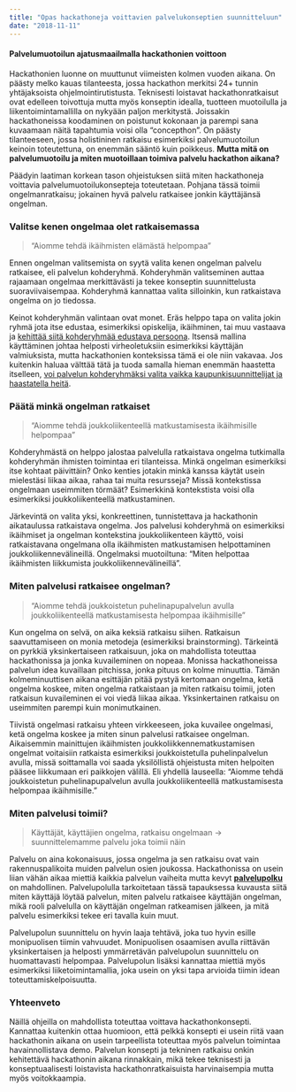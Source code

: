 ```yaml
---
title: "Opas hackathoneja voittavien palvelukonseptien suunnitteluun"
date: "2018-11-11"
---
```


#### Palvelumuotoilun ajatusmaailmalla hackathonien voittoon

Hackathonien luonne on muuttunut viimeisten kolmen vuoden aikana. On päästy melko kauas tilanteesta, jossa hackathon merkitsi 24+ tunnin yhtäjaksoista ohjelmointirutistusta. Teknisesti loistavat hackathonratkaisut ovat edelleen toivottuja mutta myös konseptin idealla, tuotteen muotoilulla ja liikentoimintamallilla on nykyään paljon merkitystä. Joissakin hackathoneissa koodaminen on poistunut kokonaan ja parempi sana kuvaamaan näitä tapahtumia voisi olla “concepthon”. On päästy tilanteeseen, jossa holistininen ratkaisu esimerkiksi palvelumuotoilun keinoin toteutettuna, on enemmän sääntö kuin poikkeus. **Mutta mitä on palvelumuotoilu ja miten muotoillaan toimiva palvelu hackathon aikana?**

Päädyin laatiman korkean tason ohjeistuksen siitä miten hackathoneja voittavia palvelumuotoilukonsepteja toteutetaan. Pohjana tässä toimii ongelmanratkaisu; jokainen hyvä palvelu ratkaisee jonkin käyttäjänsä ongelman.

### Valitse kenen ongelmaa olet ratkaisemassa

> “Aiomme tehdä ikäihmisten elämästä helpompaa”

Ennen ongelman valitsemista on syytä valita kenen ongelman palvelu ratkaisee, eli palvelun kohderyhmä. Kohderyhmän valitseminen auttaa rajaamaan ongelmaa merkittävästi ja tekee konseptin suunnittelusta suoraviivaisempaa. Kohderyhmä kannattaa valita silloinkin, kun ratkaistava ongelma on jo tiedossa.

Keinot kohderyhmän valintaan ovat monet. Eräs helppo tapa on valita jokin ryhmä jota itse edustaa, esimerkiksi opiskelija, ikäihminen, tai muu vastaava ja [kehittää siitä kohderyhmää edustava persoona](https://www.usability.gov/how-to-and-tools/methods/personas.html). Itsensä mallina käyttäminen johtaa helposti virheoletuksiin esimerkiksi käyttäjän valmiuksista, mutta hackathonien konteksissa tämä ei ole niin vakavaa. Jos kuitenkin haluaa välttää tätä ja tuoda samalla hieman enemmän haastetta itselleen, [voi palvelun kohderyhmäksi valita vaikka kaupunkisuunnittelijat ja haastatella heitä](https://medium.com/p/3d0ff70fc4e/referrers).

### Päätä minkä ongelman ratkaiset

> “Aiomme tehdä joukkoliikenteellä matkustamisesta ikäihmisille helpompaa”

Kohderyhmästä on helppo jalostaa palvelulla ratkaistava ongelma tutkimalla kohderyhmän ihmisten toimintaa eri tilanteissa. Minkä ongelman esimerkiksi itse kohtaat päivittäin? Onko kenties jotakin minkä kanssa käytät usein mielestäsi liikaa aikaa, rahaa tai muita resursseja? Missä kontekstissa ongelmaan useimmiten törmäät? Esimerkkinä kontekstista voisi olla esimerkiksi joukkoliikenteellä matkustaminen.

Järkevintä on valita yksi, konkreettinen, tunnistettava ja hackathonin aikataulussa ratkaistava ongelma. Jos palvelusi kohderyhmä on esimerkiksi ikäihmiset ja ongelman kontekstina joukkoliikenteen käyttö, voisi ratkaistavana ongelmana olla ikäihmisten matkustamisen helpottaminen joukkoliikennevälineillä. Ongelmaksi muotoiltuna: “Miten helpottaa ikäihmisten liikkumista joukkoliikennevälineillä”.

### Miten palvelusi ratkaisee ongelman?

> “Aiomme tehdä joukkoistetun puhelinapupalvelun avulla joukkoliikenteellä matkustamisesta helpompaa ikäihmisille”

Kun ongelma on selvä, on aika keksiä ratkaisu siihen. Ratkaisun saavuttamiseen on monia metodeja (esimerkiksi brainstorming). Tärkeintä on pyrkkiä yksinkertaiseen ratkaisuun, joka on mahdollista toteuttaa hackathonissa ja jonka kuvaileminen on nopeaa. Monissa hackathoneissa palvelun idea kuvaillaan pitchissa, jonka pituus on kolme minuuttia. Tämän kolmeminuuttisen aikana esittäjän pitää pystyä kertomaan ongelma, ketä ongelma koskee, miten ongelma ratkaistaan ja miten ratkaisu toimii, joten ratkaisun kuvaileminen ei voi viedä liikaa aikaa. Yksinkertainen ratkaisu on useimmiten parempi kuin monimutkainen.

Tiivistä ongelmasi ratkaisu yhteen virkkeeseen, joka kuvailee ongelmasi, ketä ongelma koskee ja miten sinun palvelusi ratkaisee ongelman. Aikaisemmin mainittujen ikäihmisten joukkoliikkennematkustamisen ongelmat voitaisiin ratkaista esimerkiksi joukkoistetulla puhelinpalvelun avulla, missä soittamalla voi saada yksilöllistä ohjeistusta miten helpoiten pääsee liikkumaan eri paikkojen välillä. Eli yhdellä lauseella: “Aiomme tehdä joukkoistetun puhelinapupalvelun avulla joukkoliikenteellä matkustamisesta helpompaa ikäihmisille.”

### Miten palvelusi toimii?

> Käyttäjät, käyttäjien ongelma, ratkaisu ongelmaan → suunnittelemamme palvelu joka toimii näin

Palvelu on aina kokonaisuus, jossa ongelma ja sen ratkaisu ovat vain rakennuspalikoita muiden palvelun osien joukossa. Hackathonissa on usein liian vähän aikaa miettiä kaikkia palvelun vaiheita mutta kevyt [**palvelupolku**](https://www.smashingmagazine.com/2015/01/all-about-customer-journey-mapping/) on mahdollinen. Palvelupolulla tarkoitetaan tässä tapauksessa kuvausta siitä miten käyttäjä löytää palvelun, miten palvelu ratkaisee käyttäjän ongelman, mikä rooli palvelulla on käyttäjän ongelman ratkeamisen jälkeen, ja mitä palvelu esimerkiksi tekee eri tavalla kuin muut.

Palvelupolun suunnittelu on hyvin laaja tehtävä, joka tuo hyvin esille monipuolisen tiimin vahvuudet. Monipuolisen osaamisen avulla riittävän yksinkertaisen ja helposti ymmärretävän palvelupolun suunnittelu on huomattavasti helpompaa. Palvelupolun lisäksi kannattaa miettiä myös esimerkiksi liiketoimintamallia, joka usein on yksi tapa arvioida tiimin idean toteuttamiskelpoisuutta.

### Yhteenveto

Näillä ohjeilla on mahdollista toteuttaa voittava hackathonkonsepti. Kannattaa kuitenkin ottaa huomioon, että pelkkä konsepti ei usein riitä vaan hackathonin aikana on usein tarpeellista toteuttaa myös palvelun toimintaa havainnollistava demo. Palvelun konsepti ja tekninen ratkaisu onkin kehitettävä hackathonin aikana rinnakkain, mikä tekee teknisesti ja konseptuaalisesti loistavista hackathonratkaisuista harvinaisempia mutta myös voitokkaampia.
